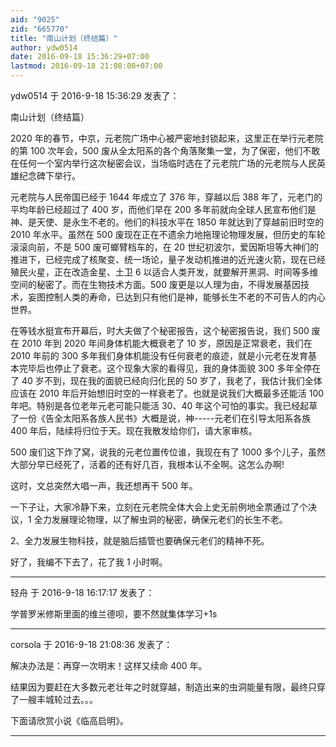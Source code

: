 ```yaml
---
aid: "9025"
zid: "665770"
title: "南山计划（终结篇）"
author: ydw0514
date: 2016-09-18 15:36:29+07:00
lastmod: 2016-09-18 21:08:00+07:00
---
```


ydw0514 于 2016-9-18 15:36:29 发表了：

南山计划（终结篇）

2020 年的春节，中京，元老院广场中心被严密地封锁起来，这里正在举行元老院的第 100 次年会，500 废从全太阳系的各个角落聚集一堂，为了保密，他们不敢在任何一个室内举行这次秘密会议，当场临时选在了元老院广场的元老院与人民英雄纪念碑下举行。

元老院与人民帝国已经于 1644 年成立了 376 年，穿越以后 388 年了，元老门的平均年龄已经超过了 400 岁，而他们早在 200 多年前就向全球人民宣布他们是神、是天使、是永生不老的。他们的科技水平在 1850 年就达到了穿越前旧时空的 2010 年水平。虽然在 500 废现在正在不遗余力地拖理论物理发展，但历史的车轮滚滚向前，不是 500 废可螂臂档车的，在 20 世纪初波尔，爱因斯坦等大神们的推进下，已经完成了核聚变、统一场论，量子发动机推进的近光速火箭，现在已经殖民火星，正在改造金星、土卫 6 以适合人类开发，就要解开黑洞、时间等多维空间的秘密了。而在生物技术方面。500 废更是以人理为由，不得发展基因技术，妄图控制人类的寿命，已达到只有他们是神，能够长生不老的不可告人的内心世界。

在等钱水挺宣布开幕后，时大夫做了个秘密报告，这个秘密报告说，我们 500 废在 2010 年到 2020 年间身体机能大概衰老了 10 岁，原因是正常衰老，我们在 2010 年前的 300 多年我们身体机能没有任何衰老的痕迹，就是小元老在发育基本完毕后也停止了衰老。这个现象大家的看得见，我的身体面貌 300 多年全停在了 40 岁不到，现在我的面貌已经向归化民的 50 岁了，我老了，我估计我们全体应该在 2010 年后开始想旧时空的一样衰老了。也就是说我们大概最多还能活 100 年吧。特别是各位老年元老可能只能活 30、40 年这个可怕的事实。我已经起草了一份《告全太阳系各族人民书》大概是说，神-----元老们在引导太阳系各族 400 年后，陆续将归位于天。现在我散发给你们，请大家审核。

500 废们这下炸了窝，说我的元老位置传位谁，我现在有了 1000 多个儿子，虽然大部分早已经死了，活着的还有好几百，我根本认不全啊。这怎么办啊!

这时，文总突然大唱一声，我还想再干 500 年。

一下子让，大家冷静下来，立刻在元老院全体大会上史无前例地全票通过了个决议，1 全力发展理论物理，以了解虫洞的秘密，确保元老们的长生不老。

2、全力发展生物科技，就是脑后插管也要确保元老们的精神不死。

好了，我编不下去了，花了我 1 小时啊。

---

轻舟 于 2016-9-18 16:17:17 发表了：

学普罗米修斯里面的维兰德呗，要不然就集体学习+1s

---

corsola 于 2016-9-18 21:08:36 发表了：

解决办法是：再穿一次明末！这样又续命 400 年。

结果因为要赶在大多数元老壮年之时就穿越，制造出来的虫洞能量有限，最终只穿了一艘丰城轮过去。。。

下面请欣赏小说《临高启明》。

---
